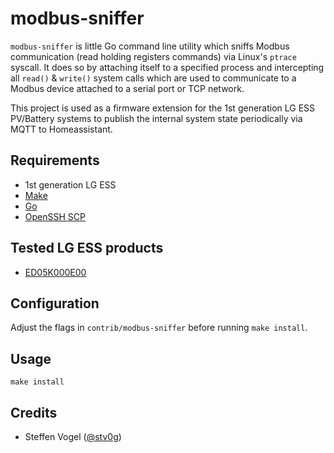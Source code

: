 <!--
SPDX-FileCopyrightText: 2023 Steffen Vogel <post@steffenvogel.de>
SPDX-License-Identifier: Apache-2.0
-->

# modbus-sniffer

`modbus-sniffer` is little Go command line utility which sniffs Modbus communication (read holding registers commands) via Linux's `ptrace` syscall.
It does so by attaching itself to a specified process and intercepting all `read()` & `write()` system calls which are used to communicate to a Modbus device attached to a serial port or TCP network.

This project is used as a firmware extension for the 1st generation LG ESS PV/Battery systems to publish the internal system state periodically via MQTT to Homeassistant.

## Requirements

- 1st generation LG ESS
- [Make](https://www.gnu.org/software/make/)
- [Go](https://go.dev/)
- [OpenSSH SCP](https://www.openssh.com/)

## Tested LG ESS products

- [ED05K000E00](https://www.lg.com/de/business/solar/downloadbereich/datenblaetter/ESS/LG02.3692_ESS_DataSheet_DE_0507_RZ.pdf)

## Configuration

Adjust the flags in `contrib/modbus-sniffer` before running `make install`.

## Usage

```shell
make install
```

## Credits

- Steffen Vogel ([@stv0g](https://github.com/stv0g))
